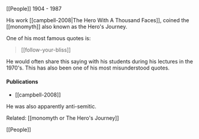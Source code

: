 [[People]]     1904 - 1987

His work [[campbell-2008|The Hero With A Thousand Faces]], coined the [[monomyth]] also known as the Hero's Journey. 

One of his most famous quotes is:
> [[follow-your-bliss]]

He would often share this saying with his students during his lectures in the 1970's. 
This has also been one of his most misunderstood quotes. 

#### Publications
- [[campbell-2008]]

He was also apparently anti-semitic. 

Related:
[[monomyth or The Hero's Journey]]




[[People]]